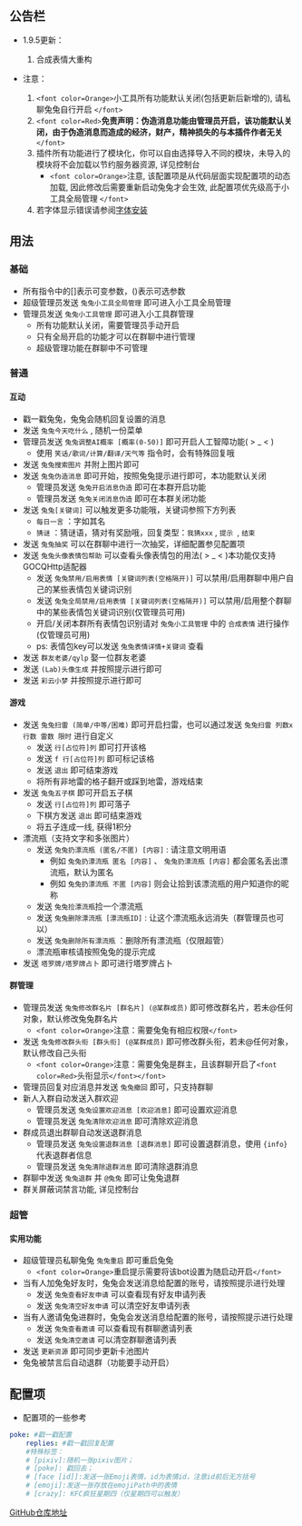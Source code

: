 ﻿## 公告栏

- 1.9.5更新：

  1. 合成表情大重构
- 注意：

  1. `<font color=Orange>`小工具所有功能默认关闭(包括更新后新增的), 请私聊兔兔自行开启 `</font>`
  2. `<font color=Red>`**免责声明：伪造消息功能由管理员开启，该功能默认关闭，由于伪造消息而造成的经济，财产，精神损失的与本插件作者无关** `</font>`
  3. 插件所有功能进行了模块化，你可以自由选择导入不同的模块，未导入的模块将不会加载以节约服务器资源, 详见控制台
     - `<font color=Orange>`注意, 该配置项是从代码层面实现配置项的动态加载, 因此修改后需要重新启动兔兔才会生效, 此配置项优先级高于小工具全局管理 `</font>`
  4. 若字体显示错误请参阅[字体安装](https://github.com/MeetWq/meme-generator/blob/main/docs/install.md)

## 用法

### 基础

- 所有指令中的[]表示可变参数，()表示可选参数
- 超级管理员发送 `兔兔小工具全局管理` 即可进入小工具全局管理
- 管理员发送 `兔兔小工具管理` 即可进入小工具群管理
  - 所有功能默认关闭，需要管理员手动开启
  - 只有全局开启的功能才可以在群聊中进行管理
  - 超级管理功能在群聊中不可管理

### 普通

#### 互动

- 戳一戳兔兔，兔兔会随机回复设置的消息
- 发送 `兔兔今天吃什么` , 随机一份菜单
- 管理员发送 `兔兔调整AI概率 [概率(0-50)]` 即可开启人工智障功能( > _ < )
  - 使用 `笑话/歌词/计算/翻译/天气等` 指令时，会有特殊回复哦
- 发送 `兔兔搜索图片` 并附上图片即可
- 发送 `兔兔伪造消息` 即可开始，按照兔兔提示进行即可，本功能默认关闭
  - 管理员发送 `兔兔开启消息伪造` 即可在本群开启功能
  - 管理员发送 `兔兔关闭消息伪造` 即可在本群关闭功能
- 发送 `兔兔[关键词]` 可以触发更多功能哦，关键词参照下方列表
  - `每日一言` ：字如其名
  - `猜谜` ：猜谜语，猜对有奖励哦，回复类型：`我猜xxx` , `提示 `, `结束`
- 发送 `兔兔抽奖` 可以在群聊中进行一次抽奖，详细配置参见配置项
- 发送 `兔兔头像表情包帮助` 可以查看头像表情包的用法( > _ < )本功能仅支持GOCQHttp适配器
  - 发送 `兔兔禁用/启用表情 [关键词列表(空格隔开)]` 可以禁用/启用群聊中用户自己的某些表情包关键词识别
  - 发送 `兔兔全局禁用/启用表情 [关键词列表(空格隔开)]` 可以禁用/启用整个群聊中的某些表情包关键词识别(仅管理员可用)
  - 开启/关闭本群所有表情包识别请对 `兔兔小工具管理` 中的 `合成表情` 进行操作(仅管理员可用)
  - ps: 表情包key可以发送 `兔兔表情详情+关键词` 查看
- 发送 `群友老婆/qylp` 娶一位群友老婆
- 发送 `(Lab)头像生成` 并按照提示进行即可
- 发送 `彩云小梦` 并按照提示进行即可

#### 游戏

- 发送 `兔兔扫雷 (简单/中等/困难)` 即可开启扫雷，也可以通过发送 `兔兔扫雷 列数x行数 雷数 限时` 进行自定义
  - 发送 `行[占位符]列` 即可打开该格
  - 发送 `f 行[占位符]列` 即可标记该格
  - 发送 `退出` 即可结束游戏
  - 将所有非地雷的格子翻开或踩到地雷，游戏结束
- 发送 `兔兔五子棋` 即可开启五子棋
  - 发送 `行[占位符]列` 即可落子
  - 下棋方发送 `退出` 即可结束游戏
  - 将五子连成一线, 获得1积分
- 漂流瓶（支持文字和多张图片）
  - 发送 `兔兔扔漂流瓶 (匿名/不匿) [内容]` : 请注意文明用语
    - 例如 `兔兔扔漂流瓶 匿名 [内容]` 、 `兔兔扔漂流瓶 [内容]` 都会匿名丢出漂流瓶，默认为匿名
    - 例如 `兔兔扔漂流瓶 不匿 [内容]` 则会让拾到该漂流瓶的用户知道你的昵称
  - 发送 `兔兔捡漂流瓶`捡一个漂流瓶
  - 发送 `兔兔删除漂流瓶 [漂流瓶ID]` : 让这个漂流瓶永远消失（群管理员也可以）
  - 发送 `兔兔删除所有漂流瓶` ：删除所有漂流瓶（仅限超管）
  - 漂流瓶审核请按照兔兔的提示完成
- 发送 `塔罗牌/塔罗牌占卜` 即可进行塔罗牌占卜

#### 群管理

- 管理员发送 `兔兔修改群名片 [群名片] (@某群成员)` 即可修改群名片，若未@任何对象，默认修改兔兔群名片
  - `<font color=Orange>`注意：需要兔兔有相应权限`</font>`
- 发送 `兔兔修改群头衔 [群头衔] (@某群成员)` 即可修改群头衔，若未@任何对象，默认修改自己头衔
  - `<font color=Orange>`注意：需要兔兔是群主，且该群聊开启了`<font color=Red>`头衔显示`</font></font>`
- 管理员回复对应消息并发送 `兔兔撤回` 即可，只支持群聊
- 新人入群自动发送入群欢迎
  - 管理员发送 `兔兔设置欢迎消息 [欢迎消息]` 即可设置欢迎消息
  - 管理员发送 `兔兔清除欢迎消息` 即可清除欢迎消息
- 群成员退出群聊自动发送退群消息
  - 管理员发送 `兔兔设置退群消息 [退群消息]` 即可设置退群消息，使用 `{info}`代表退群者信息
  - 管理员发送 `兔兔清除退群消息` 即可清除退群消息
- 群聊中发送 `兔兔退群` 并 `@兔兔` 即可让兔兔退群
- 群关屏蔽词禁言功能, 详见控制台

### 超管

#### 实用功能

- 超级管理员私聊兔兔 `兔兔重启` 即可重启兔兔
  - `<font color=Orange>`重启提示需要将该bot设置为随启动开启`</font>`
- 当有人加兔兔好友时，兔兔会发送消息给配置的账号，请按照提示进行处理
  - 发送 `兔兔查看好友申请` 可以查看现有好友申请列表
  - 发送 `兔兔清空好友申请` 可以清空好友申请列表
- 当有人邀请兔兔进群时，兔兔会发送消息给配置的账号，请按照提示进行处理
  - 发送 `兔兔查看邀请` 可以查看现有群聊邀请列表
  - 发送 `兔兔清空邀请` 可以清空群聊邀请列表
- 发送 `更新资源` 即可同步更新卡池图片
- 兔兔被禁言后自动退群（功能要手动开启）

## 配置项

- 配置项的一些参考

```yaml
poke: #戳一戳配置
    replies: #戳一戳回复配置
    #特殊标签：
    # [pixiv]:随机一张pixiv图片；
    # [poke]: 戳回去；
    # [face [id]]:发送一张Emoji表情，id为表情id，注意id前后无方括号
    # [emoji]:发送一张存放在emojiPath中的表情
    # [crazy]: KFC疯狂星期四（仅星期四可以触发）
```

[GitHub仓库地址](https://github.com/wutongshufqw/amiyabot-tools)

